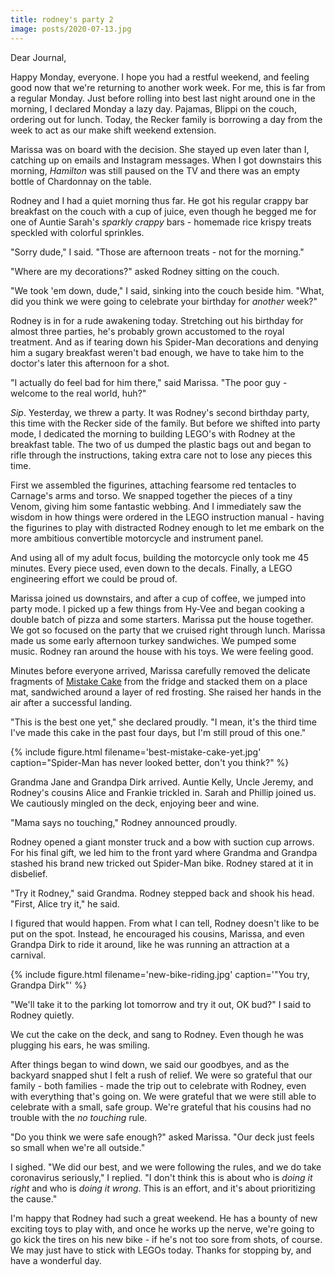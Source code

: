 ```yaml
---
title: rodney's party 2
image: posts/2020-07-13.jpg
---
```


Dear Journal,

Happy Monday, everyone.  I hope you had a restful weekend, and feeling
good now that we're returning to another work week.  For me, this is
far from a regular Monday.  Just before rolling into best last night
around one in the morning, I declared Monday a lazy day.  Pajamas,
Blippi on the couch, ordering out for lunch.  Today, the Recker family
is borrowing a day from the week to act as our make shift weekend
extension.

Marissa was on board with the decision.  She stayed up even later than
I, catching up on emails and Instagram messages.  When I got
downstairs this morning, _Hamilton_ was still paused on the TV and
there was an empty bottle of Chardonnay on the table.

Rodney and I had a quiet morning thus far.  He got his regular crappy
bar breakfast on the couch with a cup of juice, even though he begged
me for one of Auntie Sarah's _sparkly crappy_ bars - homemade rice
krispy treats speckled with colorful sprinkles.

"Sorry dude," I said.  "Those are afternoon treats - not for the
morning."

"Where are my decorations?" asked Rodney sitting on the couch.

"We took 'em down, dude," I said, sinking into the couch beside him.
"What, did you think we were going to celebrate your birthday for
_another_ week?"

Rodney is in for a rude awakening today.  Stretching out his birthday
for almost three parties, he's probably grown accustomed to the royal
treatment.  And as if tearing down his Spider-Man decorations and
denying him a sugary breakfast weren't bad enough, we have to take him
to the doctor's later this afternoon for a shot.

"I actually do feel bad for him there," said Marissa.  "The poor guy -
welcome to the real world, huh?"

_Sip_.  Yesterday, we threw a party.  It was Rodney's second birthday
party, this time with the Recker side of the family.  But before we
shifted into party mode, I dedicated the morning to building LEGO's
with Rodney at the breakfast table.  The two of us dumped the plastic
bags out and began to rifle through the instructions, taking extra
care not to lose any pieces this time.

First we assembled the figurines, attaching fearsome red tentacles to
Carnage's arms and torso.  We snapped together the pieces of a tiny
Venom, giving him some fantastic webbing.  And I immediately saw the
wisdom in how things were ordered in the LEGO instruction manual -
having the figurines to play with distracted Rodney enough to let me
embark on the more ambitious convertible motorcycle and instrument
panel.

And using all of my adult focus, building the motorcycle only took me
45 minutes.  Every piece used, even down to the decals.  Finally, a
LEGO engineering effort we could be proud of.

Marissa joined us downstairs, and after a cup of coffee, we jumped
into party mode.  I picked up a few things from Hy-Vee and began
cooking a double batch of pizza and some starters.  Marissa put the
house together.  We got so focused on the party that we cruised right
through lunch.  Marissa made us some early afternoon turkey
sandwiches.  We pumped some music.  Rodney ran around the house with
his toys.  We were feeling good.

Minutes before everyone arrived, Marissa carefully removed the
delicate fragments of [Mistake Cake] from the fridge and stacked them
on a place mat, sandwiched around a layer of red frosting.  She raised
her hands in the air after a successful landing.

"This is the best one yet," she declared proudly.  "I mean, it's the
third time I've made this cake in the past four days, but I'm still
proud of this one."

{% include figure.html
filename='best-mistake-cake-yet.jpg'
caption="Spider-Man has never looked better, don't you think?" %}

Grandma Jane and Grandpa Dirk arrived.  Auntie Kelly, Uncle Jeremy,
and Rodney's cousins Alice and Frankie trickled in.  Sarah and Phillip
joined us.  We cautiously mingled on the deck, enjoying beer and wine.

"Mama says no touching," Rodney announced proudly.

Rodney opened a giant monster truck and a bow with suction cup arrows.
For his final gift, we led him to the front yard where Grandma and
Grandpa stashed his brand new tricked out Spider-Man bike.  Rodney
stared at it in disbelief.

"Try it Rodney," said Grandma.  Rodney stepped back and shook his
head.  "First, Alice try it," he said.

I figured that would happen.  From what I can tell, Rodney doesn't
like to be put on the spot.  Instead, he encouraged his cousins,
Marissa, and even Grandpa Dirk to ride it around, like he was running
an attraction at a carnival.

{% include figure.html
filename='new-bike-riding.jpg'
caption='"You try, Grandpa Dirk"' %}

"We'll take it to the parking lot tomorrow and try it out, OK bud?" I
said to Rodney quietly.

We cut the cake on the deck, and sang to Rodney.  Even though he was
plugging his ears, he was smiling.

After things began to wind down, we said our goodbyes, and as the
backyard snapped shut I felt a rush of relief.  We were so grateful
that our family - both families - made the trip out to celebrate with
Rodney, even with everything that's going on.  We were grateful that
we were still able to celebrate with a small, safe group.  We're
grateful that his cousins had no trouble with the _no touching_ rule.

"Do you think we were safe enough?" asked Marissa.  "Our deck just
feels so small when we're all outside."

I sighed.  "We did our best, and we were following the rules, and we
do take coronavirus seriously," I replied.  "I don't think this is
about who is _doing it right_ and who is _doing it wrong_.  This is an
effort, and it's about prioritizing the cause."

I'm happy that Rodney had such a great weekend.  He has a bounty of
new exciting toys to play with, and once he works up the nerve, we're
going to go kick the tires on his new bike - if he's not too sore from
shots, of course.  We may just have to stick with LEGOs today.  Thanks
for stopping by, and have a wonderful day.

[Mistake Cake]: https://cookbook.reckerfamily.com/mistake-cake/
